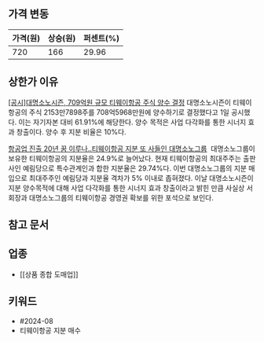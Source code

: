 ## 가격 변동
| 가격(원) | 상승(원) | 퍼센트(%) |
| ----- | ----- | ------ |
| 720   | 166   | 29.96  |
## 상한가 이유
[[공시]대명소노시즌, 709억원 규모 티웨이항공 주식 양수 결정](https://n.news.naver.com/mnews/article/014/0005222147)
대명소노시즌이 티웨이 항공의 주식 2153만7898주를 708억5968만원에 양수하기로 결정했다고 1일 공시했다. 이는 자기자본 대비 61.91%에 해당한다. 양수 목적은 사업 다각화를 통한 시너지 효과 창출이다. 양수 후 지분 비율은 10%다.

[항공업 진출 20년 꿈 이루나..티웨이항공 지분 또 사들인 대명소노그룹](https://n.news.naver.com/mnews/article/008/0005072470)
 대명소노그룹이 보유한 티웨이항공의 지분율은 24.9%로 늘어났다. 현재 티웨이항공의 최대주주는 출판사인 예림당으로 특수관계인과 합한 지분율은 29.74%다. 이번 대명소노그룹의 지분 매입으로 최대주주인 예림당과 지분율 격차가 5% 이내로 좁혀졌다. 이날 대명소노시즌이 지분 양수목적에 대해 사업 다각화를 통한 시너지 효과 창출이라고 밝힌 만큼 사실상 서 회장과 대명소노그룹의 티웨이항공 경영권 확보를 위한 포석으로 보인다.
## 참고 문서
## 업종
- [[상품 종합 도매업]]
## 키워드
- #2024-08 
- 티웨이항공 지분 매수